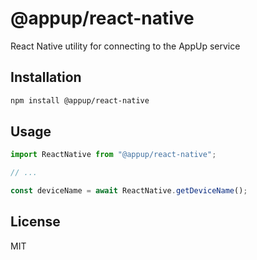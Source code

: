 # @appup/react-native

React Native utility for connecting to the AppUp service

## Installation

```sh
npm install @appup/react-native
```

## Usage

```js
import ReactNative from "@appup/react-native";

// ...

const deviceName = await ReactNative.getDeviceName();
```

## License

MIT
